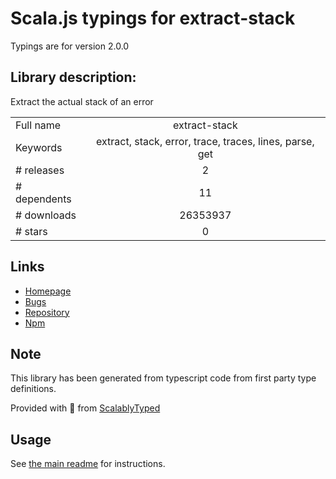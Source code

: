 
# Scala.js typings for extract-stack

Typings are for version 2.0.0

## Library description:
Extract the actual stack of an error

|                    |                 |
| ------------------ | :-------------: |
| Full name          | extract-stack |
| Keywords           | extract, stack, error, trace, traces, lines, parse, get |
| # releases         | 2 |
| # dependents       | 11 |
| # downloads        | 26353937 |
| # stars            | 0 |

## Links
- [Homepage](https://github.com/sindresorhus/extract-stack#readme)
- [Bugs](https://github.com/sindresorhus/extract-stack/issues)
- [Repository](https://github.com/sindresorhus/extract-stack)
- [Npm](https://www.npmjs.com/package/extract-stack)
    


## Note
This library has been generated from typescript code from first party type definitions.

Provided with :purple_heart: from [ScalablyTyped](https://github.com/oyvindberg/ScalablyTyped)

## Usage
See [the main readme](../../readme.md) for instructions.


